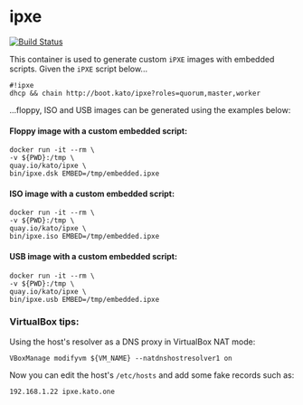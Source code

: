 # ipxe

[![Build Status](https://travis-ci.org/katosys/ipxe.svg?branch=master)](https://travis-ci.org/katosys/ipxe)

This container is used to generate custom `iPXE` images with embedded scripts.
Given the `iPXE` script below...

```
#!ipxe
dhcp && chain http://boot.kato/ipxe?roles=quorum,master,worker
```

...floppy, ISO and USB images can be generated using the examples below:

#### Floppy image with a custom embedded script:

```
docker run -it --rm \
-v ${PWD}:/tmp \
quay.io/kato/ipxe \
bin/ipxe.dsk EMBED=/tmp/embedded.ipxe
```

#### ISO image with a custom embedded script:

```
docker run -it --rm \
-v ${PWD}:/tmp \
quay.io/kato/ipxe \
bin/ipxe.iso EMBED=/tmp/embedded.ipxe
```

#### USB image with a custom embedded script:

```
docker run -it --rm \
-v ${PWD}:/tmp \
quay.io/kato/ipxe \
bin/ipxe.usb EMBED=/tmp/embedded.ipxe
```

### VirtualBox tips:

Using the host's resolver as a DNS proxy in VirtualBox NAT mode:

```
VBoxManage modifyvm ${VM_NAME} --natdnshostresolver1 on
```

Now you can edit the host's `/etc/hosts` and add some fake records such as:

```
192.168.1.22 ipxe.kato.one
```
